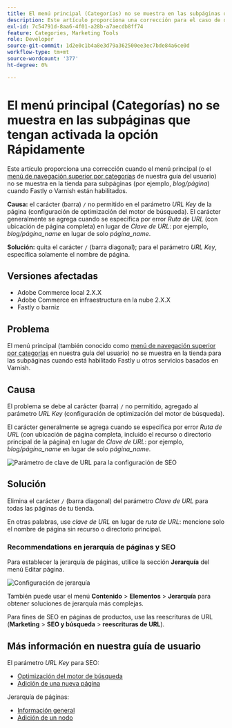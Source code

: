 ```yaml
---
title: El menú principal (Categorías) no se muestra en las subpáginas que tengan activada la opción Rápidamente
description: Este artículo proporciona una corrección para el caso de que el menú principal (o el [menú Navegación superior de categoría](https://experienceleague.adobe.com/docs/commerce-admin/catalog/catalog/navigation/navigation-top.html?lang=es) en nuestra guía del usuario) no se muestre en la tienda para subpáginas (por ejemplo, *blog/página*) cuando Fastly o Varnish están habilitados.
exl-id: 7c54791d-8aa6-4f01-a28b-a7aecdb8ff74
feature: Categories, Marketing Tools
role: Developer
source-git-commit: 1d2e0c1b4a8e3d79a362500ee3ec7bde84a6ce0d
workflow-type: tm+mt
source-wordcount: '377'
ht-degree: 0%

---
```


# El menú principal (Categorías) no se muestra en las subpáginas que tengan activada la opción Rápidamente

Este artículo proporciona una corrección cuando el menú principal (o el [menú de navegación superior por categorías](/docs/commerce-admin/catalog/catalog/navigation/navigation-top.html) de nuestra guía del usuario) no se muestra en la tienda para subpáginas (por ejemplo, *blog/página*) cuando Fastly o Varnish están habilitados.

**Causa:** el carácter (barra) `/` no permitido en el parámetro *URL Key* de la página (configuración de optimización del motor de búsqueda). El carácter generalmente se agrega cuando se especifica por error *Ruta de URL* (con ubicación de página completa) en lugar de *Clave de URL*: por ejemplo, *blog/página\_name* en lugar de solo *página\_name*.

**Solución:** quita el carácter `/` (barra diagonal); para el parámetro *URL Key*, especifica solamente el nombre de página.

## Versiones afectadas

* Adobe Commerce local 2.X.X
* Adobe Commerce en infraestructura en la nube 2.X.X
* Fastly o barniz

## Problema

El menú principal (también conocido como [menú de navegación superior por categorías](/docs/commerce-admin/catalog/catalog/navigation/navigation-top.html) en nuestra guía del usuario) no se muestra en la tienda para las subpáginas cuando está habilitado Fastly u otros servicios basados en Varnish.

## Causa

El problema se debe al carácter (barra) `/` no permitido, agregado al parámetro *URL Key* (configuración de optimización del motor de búsqueda).

El carácter generalmente se agrega cuando se especifica por error *Ruta de URL* (con ubicación de página completa, incluido el recurso o directorio principal de la página) en lugar de *Clave de URL*: por ejemplo, *blog/página\_name* en lugar de solo *página\_name*.

![Parámetro de clave de URL para la configuración de SEO](assets/seo_url_key.png)

## Solución

Elimina el carácter `/` (barra diagonal) del parámetro *Clave de URL* para todas las páginas de tu tienda.

En otras palabras, use *clave de URL* en lugar de *ruta de URL*: mencione solo el nombre de página sin recurso o directorio principal.

### Recommendations en jerarquía de páginas y SEO

Para establecer la jerarquía de páginas, utilice la sección **Jerarquía** del menú Editar página.

![Configuración de jerarquía](assets/hierarchy_hr.png)

También puede usar el menú **Contenido** > **Elementos** > **Jerarquía** para obtener soluciones de jerarquía más complejas.

Para fines de SEO en páginas de productos, use las reescrituras de URL (**Marketing** > **SEO y búsqueda** > **reescrituras de URL**).

## Más información en nuestra guía de usuario

El parámetro *URL Key* para SEO:

* [Optimización del motor de búsqueda](/docs/commerce-admin/catalog/categories/create/categories-search-engine-optimization.html)
* [Adición de una nueva página](/docs/commerce-admin/content-design/elements/pages/page-add.html)

Jerarquía de páginas:

* [Información general](/docs/commerce-admin/content-design/elements/pages/page-hierarchy.html)
* [Adición de un nodo](/docs/commerce-admin/content-design/elements/pages/page-hierarchy.html#add-a-hierarchy-node)
